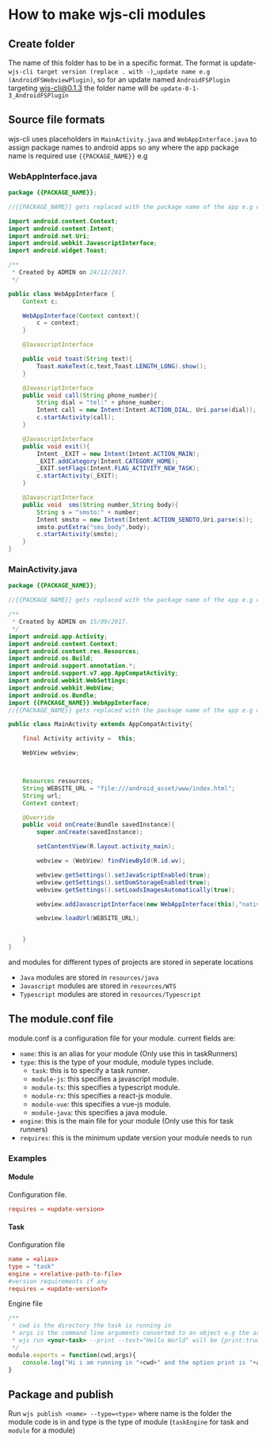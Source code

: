 # How to make wjs-cli modules

## Create folder

The name of this folder has to be in a specific format. The format is update-`wjs-cli target version (replace . with -)`_`update name e.g (AndroidFSWebviewPlugin)`, so for an update named `AndroidFSPlugin` targeting wjs-cli@0.1.3 the folder name will be `update-0-1-3_AndroidFSPlugin`

## Source file formats

wjs-cli uses placeholders in `MainActivity.java` and `WebAppInterface.java` to assign package names to android apps so any where the app package name is required use `{{PACKAGE_NAME}}` e.g

### WebAppInterface.java

```java
package {{PACKAGE_NAME}};

//{{PACKAGE_NAME}} gets replaced with the package name of the app e.g com.wjs.test.packages

import android.content.Context;
import android.content.Intent;
import android.net.Uri;
import android.webkit.JavascriptInterface;
import android.widget.Toast;

/**
 * Created by ADMIN on 24/12/2017.
 */

public class WebAppInterface {
    Context c;

    WebAppInterface(Context context){
        c = context;
    }

    @JavascriptInterface

    public void toast(String text){
        Toast.makeText(c,text,Toast.LENGTH_LONG).show();
    }

    @JavascriptInterface
    public void call(String phone_number){
        String dial = "tel:" + phone_number;
        Intent call = new Intent(Intent.ACTION_DIAL, Uri.parse(dial));
        c.startActivity(call);
    }

    @JavascriptInterface
    public void exit(){
        Intent _EXIT = new Intent(Intent.ACTION_MAIN);
        _EXIT.addCategory(Intent.CATEGORY_HOME);
        _EXIT.setFlags(Intent.FLAG_ACTIVITY_NEW_TASK);
        c.startActivity(_EXIT);
    }

    @JavascriptInterface
    public void  sms(String number,String body){
        String s = "smsto:" + number;
        Intent smsto = new Intent(Intent.ACTION_SENDTO,Uri.parse(s));
        smsto.putExtra("sms_body",body);
        c.startActivity(smsto);
    }
}

```

### MainActivity.java

```java
package {{PACKAGE_NAME}};

//{{PACKAGE_NAME}} gets replaced with the package name of the app e.g com.wjs.test.packages

/**
 * Created by ADMIN on 15/09/2017.
 */
import android.app.Activity;
import android.content.Context;
import android.content.res.Resources;
import android.os.Build;
import android.support.annotation.*;
import android.support.v7.app.AppCompatActivity;
import android.webkit.WebSettings;
import android.webkit.WebView;
import android.os.Bundle;
import {{PACKAGE_NAME}}.WebAppInterface;
//{{PACKAGE_NAME}} gets replaced with the package name of the app e.g com.wjs.test.packages therefore pointing to WebAppInterface.java above

public class MainActivity extends AppCompatActivity{

    final Activity activity =  this;

    WebView webview;



    Resources resources;
    String WEBSITE_URL = "file:///android_asset/www/index.html";
    String url;
    Context context;

    @Override
    public void onCreate(Bundle savedInstance){
        super.onCreate(savedInstance);

        setContentView(R.layout.activity_main);

        webview = (WebView) findViewById(R.id.wv);

        webview.getSettings().setJavaScriptEnabled(true);
        webview.getSettings().setDomStorageEnabled(true);
        webview.getSettings().setLoadsImagesAutomatically(true);

        webview.addJavascriptInterface(new WebAppInterface(this),"native");

        webview.loadUrl(WEBSITE_URL);


    }
}

```

and modules for different types of projects are stored in seperate locations

* `Java` modules are stored in `resources/java`
* `Javascript` modules are stored in `resources/WTS`
* `Typescript` modules are stored in `resources/Typescript`

## The module.conf file

module.conf is a configuration file for your module.
current fields are:
* `name`: this is an alias for your module (Only use this in taskRunners)
* `type`: this is the type of your module, module types include.
    - `task`: this is to specify a task runner.
    - `module-js`: this specifies a javascript module.
    - `module-ts`: this specifies a typescript module.
    - `module-rx`: this specifies a react-js module.
    - `module-vue`: this specifies a vue-js module.
    - `module-java`: this specifies a java module.
* `engine`: this is the main file for your module (Only use this for task runners)
* `requires`: this is the minimum update version your module needs to run

### Examples

#### Module

Configuration file.

```conf
requires = <update-version>
```

#### Task

Configuration file

```conf
name = <alias>
type = "task"
engine = <relative-path-to-file>
#version requirements if any
requires = <update-version?>
```

Engine file

```js
/**
 * cwd is the directory the task is running in
 * args is the command line arguments converted to an object e.g the arguments of
 * wjs run <your-task> --print --text="Hello World" will be {print:true,text:"Hello World"}
 */
module.exports = function(cwd,args){
    console.log("Hi i am running in "+cwd+" and the option print is "+args.print+" with text as "+args.text);
}
```

## Package and publish

Run `wjs publish <name> --type=<type>` where name is the folder the module code is in and type is the type of module (`taskEngine` for task and `module` for a module)